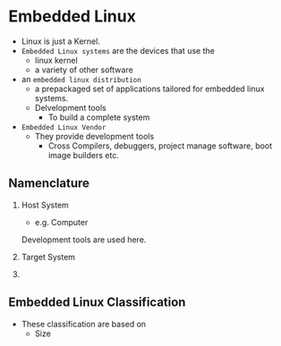 # Embedded Linux
* Linux is just a Kernel.
* `Embedded Linux systems` are the devices that use the
    * linux kernel
    * a variety of other software
* an `embedded linux distribution`
    * a prepackaged set of applications tailored for embedded linux systems.
    * Delvelopment tools
        * To build a complete system
* `Embedded Linux Vendor` 
    * They provide development tools
        * Cross Compilers, debuggers, project manage software, boot image builders etc.

## Namenclature

1. Host System
    * e.g. Computer

    Development tools are used here.
2. Target System

3. 

## Embedded Linux Classification
* These classification are based on
    * Size 